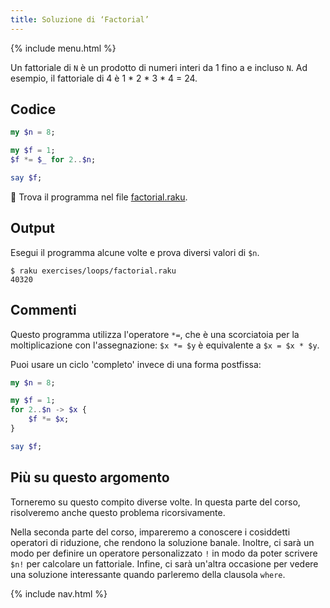 ```yaml
---
title: Soluzione di ‘Factorial’
---
```


{% include menu.html %}

Un fattoriale di `N` è un prodotto di numeri interi da 1 fino a e incluso `N`. Ad esempio, il fattoriale di 4 è 1 * 2 * 3 * 4 = 24.

## Codice

```raku
my $n = 8;

my $f = 1;
$f *= $_ for 2..$n;

say $f;
```

🦋 Trova il programma nel file [factorial.raku](https://github.com/ash/raku-course/blob/master/exercises/loops/factorial.raku).

## Output

Esegui il programma alcune volte e prova diversi valori di `$n`.

```console
$ raku exercises/loops/factorial.raku
40320
```

## Commenti

Questo programma utilizza l'operatore `*=`, che è una scorciatoia per la moltiplicazione con l'assegnazione: `$x *= $y` è equivalente a `$x = $x * $y`.

Puoi usare un ciclo 'completo' invece di una forma postfissa:

```raku
my $n = 8;

my $f = 1;
for 2..$n -> $x {
    $f *= $x;
}

say $f;
```

## Più su questo argomento

Torneremo su questo compito diverse volte. In questa parte del corso, risolveremo anche questo problema ricorsivamente.

Nella seconda parte del corso, impareremo a conoscere i cosiddetti operatori di riduzione, che rendono la soluzione banale. Inoltre, ci sarà un modo per definire un operatore personalizzato `!` in modo da poter scrivere `$n!` per calcolare un fattoriale. Infine, ci sarà un'altra occasione per vedere una soluzione interessante quando parleremo della clausola `where`.

{% include nav.html %}